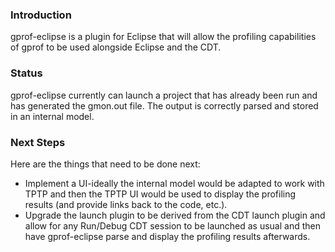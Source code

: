 ### Introduction ###

gprof-eclipse is a plugin for Eclipse that will allow the profiling capabilities of gprof to be used alongside Eclipse and the CDT.


### Status ###

gprof-eclipse currently can launch a project that has already been run and has generated the gmon.out file. The output is correctly parsed and stored in an internal model.

### Next Steps ###

Here are the things that need to be done next:
  * Implement a UI-ideally the internal model would be adapted to work with TPTP and then the TPTP UI would be used to display the profiling results (and provide links back to the code, etc.).
  * Upgrade the launch plugin to be derived from the CDT launch plugin and allow for any Run/Debug CDT session to be launched as usual and then have gprof-eclipse parse and display the profiling results afterwards.